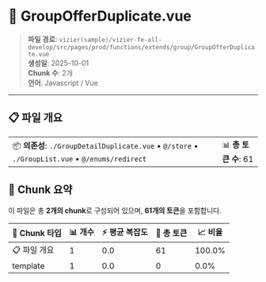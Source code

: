 # 📄 GroupOfferDuplicate.vue

> **파일 경로**: `vizier(sample)/vizier-fe-all-develop/src/pages/prod/functions/extends/group/GroupOfferDuplicate.vue`  
> **생성일**: 2025-10-01  
> **Chunk 수**: 2개  
> **언어**: Javascript / Vue
---


## 📋 파일 개요

| | |
|--|--|
| 📦 **의존성**: `./GroupDetailDuplicate.vue` • `@/store` • `./GroupList.vue` • `@/enums/redirect` | 📊 **총 토큰 수**: 61 |






## 🧩 Chunk 요약

이 파일은 총 **2개의 chunk**로 구성되어 있으며, **61개의 토큰**을 포함합니다.

| 🧩 Chunk 타입 | 📊 개수 | ⚡ 평균 복잡도 | 📝 총 토큰 | 📈 비율 |
|---------------|--------|-------------|----------|--------|
| 📋 파일 개요 | 1 | 0.0 | 61 | 100.0% |
| template | 1 | 0.0 | 0 | 0.0% |

